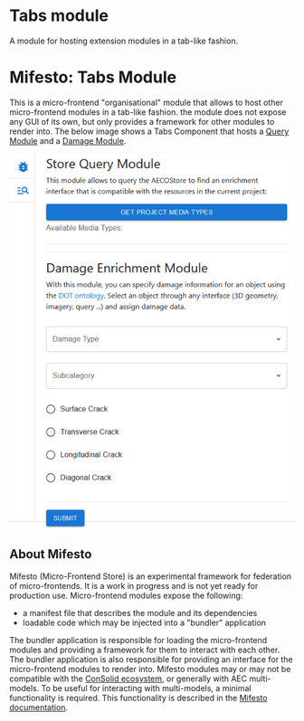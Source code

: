 # Tabs module
A module for hosting extension modules in a tab-like fashion.

# Mifesto: Tabs Module
This is a micro-frontend "organisational" module that allows to host other micro-frontend modules in a tab-like fashion. the module does not expose any GUI of its own, but only provides a framework for other modules to render into. The below image shows a Tabs Component that hosts a [Query Module](https://github.com/AECOstore/query-module) and a [Damage Module](https://github.com/AECOstore/damage-module). 

![Tabs module UI](public/module.png)


## About Mifesto
Mifesto (Micro-Frontend Store) is an experimental framework for federation of micro-frontends. It is a work in progress and is not yet ready for production use. Micro-frontend modules expose the following: 

* a manifest file that describes the module and its dependencies
* loadable code which may be injected into a "bundler" application

The bundler application is responsible for loading the micro-frontend modules and providing a framework for them to interact with each other. The bundler application is also responsible for providing an interface for the micro-frontend modules to render into. Mifesto modules may or may not be compatible with the [ConSolid ecosystem](https://content.iospress.com/articles/semantic-web/sw233396), or generally with AEC multi-models. To be useful for interacting with multi-models, a minimal functionality is required. This functionality is described in the [Mifesto documentation]().